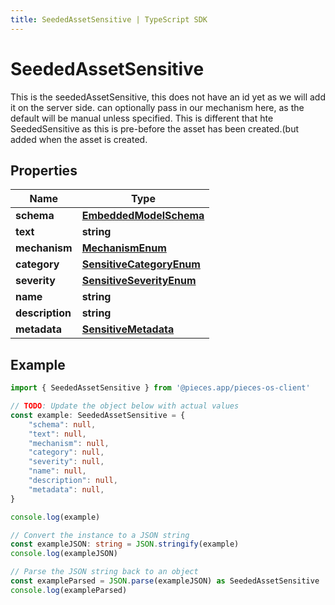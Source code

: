 ```yaml
---
title: SeededAssetSensitive | TypeScript SDK
---
```



# SeededAssetSensitive

This is the seededAssetSensitive, this does not have an id yet as we will add it on the server side.  can optionally pass in our mechanism here, as the default will be manual unless specified.  This is different that hte SeededSensitive as this is pre-before the asset has been created.(but added when the asset is created.

## Properties

Name | Type
------------ | -------------
**schema** | [**EmbeddedModelSchema**](EmbeddedModelSchema)
**text** | **string**
**mechanism** | [**MechanismEnum**](MechanismEnum)
**category** | [**SensitiveCategoryEnum**](SensitiveCategoryEnum)
**severity** | [**SensitiveSeverityEnum**](SensitiveSeverityEnum)
**name** | **string**
**description** | **string**
**metadata** | [**SensitiveMetadata**](SensitiveMetadata)

## Example

```typescript
import { SeededAssetSensitive } from '@pieces.app/pieces-os-client'

// TODO: Update the object below with actual values
const example: SeededAssetSensitive = {
    "schema": null,
    "text": null,
    "mechanism": null,
    "category": null,
    "severity": null,
    "name": null,
    "description": null,
    "metadata": null,
}

console.log(example)

// Convert the instance to a JSON string
const exampleJSON: string = JSON.stringify(example)
console.log(exampleJSON)

// Parse the JSON string back to an object
const exampleParsed = JSON.parse(exampleJSON) as SeededAssetSensitive
console.log(exampleParsed)
```


